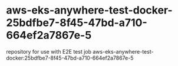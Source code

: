 # aws-eks-anywhere-test-docker-25bdfbe7-8f45-47bd-a710-664ef2a7867e-5
repository for use with E2E test job aws-eks-anywhere-test-docker:25bdfbe7-8f45-47bd-a710-664ef2a7867e-5
